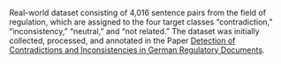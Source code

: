Real-world dataset consisting of 4,016 sentence pairs from the field of regulation, which are assigned to the four target classes “contradiction,” “inconsistency,” “neutral,” and “not related.” The dataset was initially collected, processed, and annotated in the Paper [Detection of Contradictions and Inconsistencies in German Regulatory Documents](https://ieeexplore.ieee.org/abstract/document/10692679).
